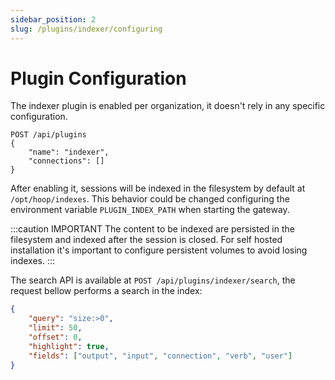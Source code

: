 ```yaml
---
sidebar_position: 2
slug: /plugins/indexer/configuring
---
```


# Plugin Configuration

The indexer plugin is enabled per organization, it doesn't rely in any specific configuration.

```
POST /api/plugins
{
    "name": "indexer",
    "connections": []
}
```

After enabling it, sessions will be indexed in the filesystem by default at `/opt/hoop/indexes`. This behavior could be changed configuring the environment variable `PLUGIN_INDEX_PATH` when starting the gateway.


:::caution IMPORTANT
The content to be indexed are persisted in the filesystem and indexed after the session is closed. For self hosted installation it's important to configure persistent volumes to avoid losing indexes.
:::


The search API is available at `POST /api/plugins/indexer/search`, the request bellow performs a search in the index:

```json
{
    "query": "size:>0",
    "limit": 50,
    "offset": 0,
    "highlight": true,
    "fields": ["output", "input", "connection", "verb", "user"]
}
```
